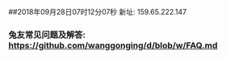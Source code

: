 ##2018年09月28日07时12分07秒 新址: 159.65.222.147
### 兔友常见问题及解答: https://github.com/wanggonging/d/blob/w/FAQ.md
